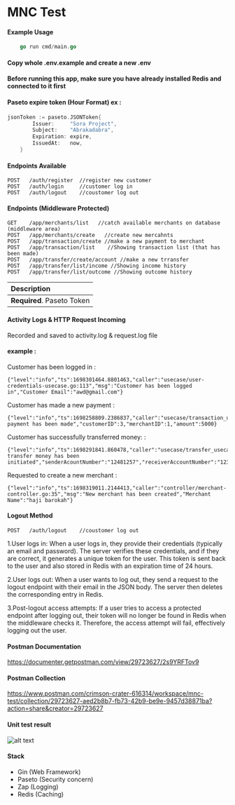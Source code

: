 
# MNC Test


#### Example Usage

```go
	go run cmd/main.go
```

#### Copy whole .env.example and create a new .env

#### Before running this app, make sure you have already installed Redis and connected to it first

#### Paseto expire token (Hour Format) ex :
```go
jsonToken := paseto.JSONToken{
		Issuer:     "Sora Project",
		Subject:    "Abrakadabra",
		Expiration: expire,
		IssuedAt:   now,
	}
```
#### Endpoints Available

```http
POST   /auth/register  //register new customer         
POST   /auth/login     //customer log in          
POST   /auth/logout    //coustomer log out         
```

#### Endpoints (Middleware Protected)
```http
GET    /app/merchants/list   //catch available merchants on database (middleware area)
POST   /app/merchants/create   //create new mercahnts 
POST   /app/transaction/create //make a new payment to merchant
POST   /app/transaction/list    //Showing transaction list (that has been made)
POST   /app/transfer/create/account //make a new trransfer 
POST   /app/transfer/list/income //Showing income history
POST   /app/transfer/list/outcome //Showing outcome history
```

| Description                |
| :------------------------- |
| **Required**. Paseto Token |

#### Activity Logs & HTTP Request Incoming
Recorded and saved to activity.log & request.log file
#### example :
Customer has been logged in :
```
{"level":"info","ts":1698301464.8801463,"caller":"usecase/user-credentials-usecase.go:113","msg":"Customer has been logged in","Customer Email":"awd@gmail.com"}
```
Customer has made a new payment :
```
{"level":"info","ts":1698258809.2386837,"caller":"usecase/transaction_usecase.go:35","msg":"A payment has been made","customerID":3,"merchantID":1,"amount":5000}
```
Customer has successfully transferred money: :
```
{"level":"info","ts":1698291841.860478,"caller":"usecase/transfer_usecase.go:43","msg":"Request transfer money has been initiated","senderAcountNumber":"12481257","receiverAccountNumber":"12371246","amount":10000}
```
Requested to create a new merchant :
```
{"level":"info","ts":1698319011.2144413,"caller":"controller/merchant-controller.go:35","msg":"New merchant has been created","Merchant Name":"haji barokah"}
```

#### Logout Method
```http
POST   /auth/logout    //coustomer log out  
```

1.User logs in: When a user logs in, they provide their credentials (typically an email and password). The server verifies these credentials, and if they are correct, it generates a unique token for the user. This token is sent back to the user and also stored in Redis with an expiration time of 24 hours.

2.User logs out: When a user wants to log out, they send a request to the logout endpoint with their email in the JSON body. The server then deletes the corresponding entry in Redis.

3.Post-logout access attempts: If a user tries to access a protected endpoint after logging out, their token will no longer be found in Redis when the middleware checks it. Therefore, the access attempt will fail, effectively logging out the user.

#### Postman Documentation
https://documenter.getpostman.com/view/29723627/2s9YRFTov9

#### Postman Collection
https://www.postman.com/crimson-crater-616314/workspace/mnc-test/collection/29723627-aed2b8b7-fb73-42b9-be9e-9457d38871ba?action=share&creator=29723627

#### Unit test result
![alt text](https://i.ibb.co/cFxrvLL/unit-test-res.jpg)

#### Stack
- Gin (Web Framework)
- Paseto (Security concern)
- Zap (Logging)
- Redis (Caching)
